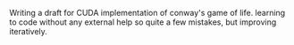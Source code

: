 Writing a draft for CUDA implementation of conway's game of life. learning to code without any external help so quite a few mistakes, but improving iteratively.